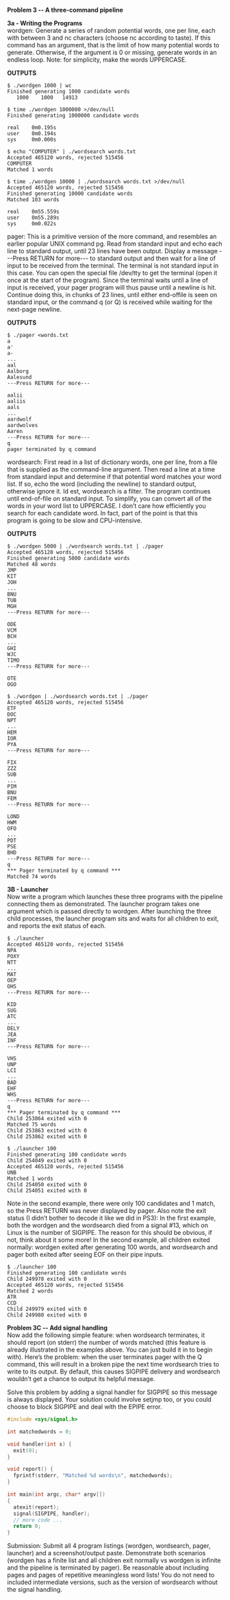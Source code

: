 **Problem 3 -- A three-command pipeline**

**3a - Writing the Programs**  
wordgen: Generate a series of random potential words, one per line, each with between 3 and nc characters (choose
nc according to taste). If this command has an argument, that is the limit of how many potential words to generate.
Otherwise, if the argument is 0 or missing, generate words in an endless loop. Note: for simplicity, make the words
UPPERCASE.

**OUTPUTS**

```
$ ./wordgen 1000 | wc
Finished generating 1000 candidate words
   1000    1000   14913
```
```
$ time ./wordgen 1000000 >/dev/null
Finished generating 1000000 candidate words

real    0m0.195s
user    0m0.194s
sys     0m0.000s
```
```
$ echo "COMPUTER" | ./wordsearch words.txt
Accepted 465120 words, rejected 515456
COMPUTER
Matched 1 words
```
```
$ time ./wordgen 10000 | ./wordsearch words.txt >/dev/null
Accepted 465120 words, rejected 515456
Finished generating 10000 candidate words
Matched 103 words

real    0m55.559s
user    0m55.289s
sys     0m0.022s
```
pager: This is a primitive version of the more command, and resembles an earlier popular UNIX command pg.
Read from standard input and echo each line to standard output, until 23 lines have been output. Display a message
---Press RETURN for more--- to standard output and then wait for a line of input to be received from the
terminal. The terminal is not standard input in this case. You can open the special file /dev/tty to get the
terminal (open it once at the start of the program). Since the terminal waits until a line of input is received, your
pager program will thus pause until a newline is hit. Continue doing this, in chunks of 23 lines, until either end-offile
is seen on standard input, or the command q (or Q) is received while waiting for the next-page newline.  

**OUTPUTS**
```
$ ./pager <words.txt
a
a'
a-
...
aal
Aalborg
Aalesund
---Press RETURN for more---

aalii
aaliis
aals
...
aardwolf
aardwolves
Aaren
---Press RETURN for more---
q
pager terminated by q command

```
wordsearch: First read in a list of dictionary words, one per line, from a file that is supplied as the command-line
argument. Then read a line at a time from standard input and determine if that potential word matches your word list.
If so, echo the word (including the newline) to standard output, otherwise ignore it. Id est, wordsearch is a filter.
The program continues until end-of-file on standard input. To simplify, you can convert all of the words in your word
list to UPPERCASE. I don’t care how efficiently you search for each candidate word. In fact, part of the point is that
this program is going to be slow and CPU-intensive.

**OUTPUTS**
```
$ ./wordgen 5000 | ./wordsearch words.txt | ./pager
Accepted 465120 words, rejected 515456
Finished generating 5000 candidate words
Matched 48 words
JMP
KIT
JOH
...
BNU
TUB
MGH
---Press RETURN for more---

ODE
VCM
BCH
...
GHI
WJC
TIMO
---Press RETURN for more---

OTE
OGO
```
```
$ ./wordgen | ./wordsearch words.txt | ./pager
Accepted 465120 words, rejected 515456
ETF
DOC
NPT
...
HEM
IOR
PYA
---Press RETURN for more---

FIX
ZZZ
SUB
...
PIM
BNU
FEM
---Press RETURN for more---

LOND
HWM
OFO
...
PDT
PSE
BHD
---Press RETURN for more---
q
*** Pager terminated by q command ***
Matched 74 words
```

**3B - Launcher**  
Now write a program which launches these three programs with the pipeline connecting them as demonstrated. The launcher program takes one argument which is passed directly to wordgen. After launching the three child processes, the launcher program sits and waits for all children to exit, and reports the exit status of each.
```
$ ./launcher
Accepted 465120 words, rejected 515456
NPA
POXY
NTT
...
MAT
OEP
OHS
---Press RETURN for more---

KID
SUG
ATC
...
DELY
JEA
INF
---Press RETURN for more---

VHS
UNP
LCI
...
BAD
EHF
WHS
---Press RETURN for more---
q
*** Pager terminated by q command ***
Child 253864 exited with 0
Matched 75 words
Child 253863 exited with 0
Child 253862 exited with 0
```
```
$ ./launcher 100
Finished generating 100 candidate words
Child 254049 exited with 0
Accepted 465120 words, rejected 515456
UNB
Matched 1 words
Child 254050 exited with 0
Child 254051 exited with 0
```
Note in the second example, there were only 100 candidates and 1 match, so the Press RETURN was never
displayed by pager. Also note the exit status (I didn’t bother to decode it like we did in PS3): In the first example,
both the wordgen and the wordsearch died from a signal #13, which on Linux is the number of SIGPIPE. The reason
for this should be obvious, if not, think about it some more! In the second example, all children exited normally:
wordgen exited after generating 100 words, and wordsearch and pager both exited after seeing EOF on their pipe
inputs.

```
$ ./launcher 100
Finished generating 100 candidate words
Child 249978 exited with 0
Accepted 465120 words, rejected 515456
Matched 2 words
ATR
CCD
Child 249979 exited with 0
Child 249980 exited with 0
```
**Problem 3C -- Add signal handling**  
Now add the following simple feature: when wordsearch terminates, it should report (on stderr) the number of words matched (this feature is already illustrated in the examples above. You can just build it in to begin with). Here’s the problem: when the user terminates pager with the Q command, this will result in a broken pipe the next time wordsearch tries to write to its output. By default, this causes SIGPIPE delivery and wordsearch wouldn’t get a chance to output its helpful message.

Solve this problem by adding a signal handler for SIGPIPE so this message is always displayed. Your solution could involve setjmp too, or you could choose to block SIGPIPE and deal with the EPIPE error.

```c
#include <sys/signal.h>

int matchedwords = 0;

void handler(int s) {
  exit(0);
}

void report() {
  fprintf(stderr, "Matched %d words\n", matchedwords);
}

int main(int argc, char* argv[])
{
  atexit(report);
  signal(SIGPIPE, handler);
  // more code ...
  return 0;
}
```

Submission: Submit all 4 program listings (wordgen, wordsearch, pager, launcher) and a screenshot/output paste. Demonstrate both scenarios (wordgen has a finite list and all children exit normally vs wordgen is infinite and the pipeline is terminated by pager). Be reasonable about including pages and pages of repetitive meaningless word lists! You do not need to included intermediate versions, such as the version of wordsearch without the signal
handling.